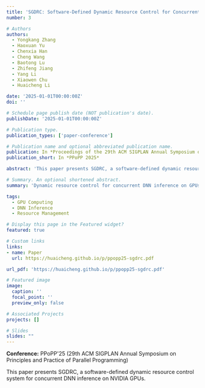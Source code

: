 ```yaml
---
title: 'SGDRC: Software-Defined Dynamic Resource Control for Concurrent DNN Inference on NVIDIA GPUs'
number: 3

# Authors
authors:
  - Yongkang Zhang
  - Haoxuan Yu
  - Chenxia Han
  - Cheng Wang
  - Baotong Lu
  - Zhifeng Jiang
  - Yang Li
  - Xiaowen Chu
  - Huaicheng Li

date: '2025-01-01T00:00:00Z'
doi: ''

# Schedule page publish date (NOT publication's date).
publishDate: '2025-01-01T00:00:00Z'

# Publication type.
publication_types: ['paper-conference']

# Publication name and optional abbreviated publication name.
publication: In *Proceedings of the 29th ACM SIGPLAN Annual Symposium on Principles and Practice of Parallel Programming (PPoPP)*
publication_short: In *PPoPP 2025*

abstract: 'This paper presents SGDRC, a software-defined dynamic resource control system for concurrent DNN inference on NVIDIA GPUs.'

# Summary. An optional shortened abstract.
summary: 'Dynamic resource control for concurrent DNN inference on GPUs.'

tags:
  - GPU Computing
  - DNN Inference
  - Resource Management

# Display this page in the Featured widget?
featured: true

# Custom links
links:
- name: Paper
  url: https://huaicheng.github.io/p/ppopp25-sgdrc.pdf

url_pdf: 'https://huaicheng.github.io/p/ppopp25-sgdrc.pdf'

# Featured image
image:
  caption: ''
  focal_point: ''
  preview_only: false

# Associated Projects
projects: []

# Slides
slides: ""
---
```


**Conference:** PPoPP'25 (29th ACM SIGPLAN Annual Symposium on Principles and Practice of Parallel Programming)

This paper presents SGDRC, a software-defined dynamic resource control system for concurrent DNN inference on NVIDIA GPUs. 